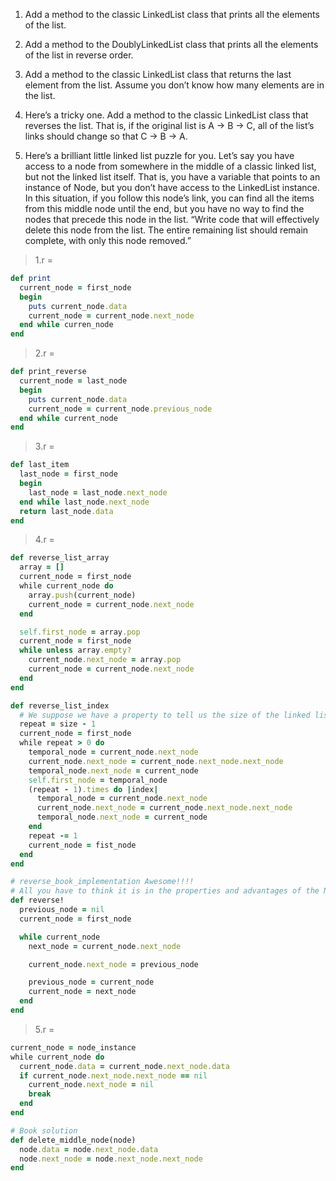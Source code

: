 1. Add a method to the classic LinkedList class that prints all the elements of the list.

2. Add a method to the DoublyLinkedList class that prints all the elements of the list in reverse order.

3. Add a method to the classic LinkedList class that returns the last element from the list. Assume you don’t know how many elements are in the list.

4. Here’s a tricky one. Add a method to the classic LinkedList class that reverses the list. That is, if the original list is A -> B -> C, all of the list’s links should change so that C -> B -> A.

5. Here’s a brilliant little linked list puzzle for you. Let’s say you have access to a node from somewhere in the middle of a classic linked list, but not the linked list itself. That is, you have a variable that points to an instance of Node, but you don’t have access to the LinkedList instance. In this situation, if you follow this node’s link, you can find all the items from this middle node until the end, but you have no way to find the nodes that precede this node in the list. “Write code that will effectively delete this node from the list. The entire remaining list should remain complete, with only this node removed.”

> 1.r =

```ruby
def print
  current_node = first_node
  begin
    puts current_node.data
    current_node = current_node.next_node
  end while curren_node
end
```

> 2.r =

```ruby
def print_reverse
  current_node = last_node
  begin
    puts current_node.data
    current_node = current_node.previous_node
  end while current_node
end
```

> 3.r =

```ruby
def last_item
  last_node = first_node
  begin
    last_node = last_node.next_node
  end while last_node.next_node
  return last_node.data
end
```

> 4.r =

```ruby
def reverse_list_array
  array = []
  current_node = first_node
  while current_node do
    array.push(current_node)
    current_node = current_node.next_node
  end

  self.first_node = array.pop
  current_node = first_node
  while unless array.empty?
    current_node.next_node = array.pop
    current_node = current_node.next_node
  end
end

def reverse_list_index
  # We suppose we have a property to tell us the size of the linked list
  repeat = size - 1
  current_node = first_node
  while repeat > 0 do
    temporal_node = current_node.next_node
    current_node.next_node = current_node.next_node.next_node
    temporal_node.next_node = current_node
    self.first_node = temporal_node
    (repeat - 1).times do |index|
      temporal_node = current_node.next_node
      current_node.next_node = current_node.next_node.next_node
      temporal_node.next_node = current_node
    end
    repeat -= 1
    current_node = fist_node
  end
end

# reverse_book_implementation Awesome!!!!
# All you have to think it is in the properties and advantages of the Nodes.
def reverse!
  previous_node = nil
  current_node = first_node

  while current_node
    next_node = current_node.next_node

    current_node.next_node = previous_node

    previous_node = current_node
    current_node = next_node
  end
end
```

> 5.r =

```ruby
current_node = node_instance
while current_node do
  current_node.data = current_node.next_node.data
  if current_node.next_node.next_node == nil
    current_node.next_node = nil
    break
  end
end

# Book solution
def delete_middle_node(node)
  node.data = node.next_node.data
  node.next_node = node.next_node.next_node
end
```
